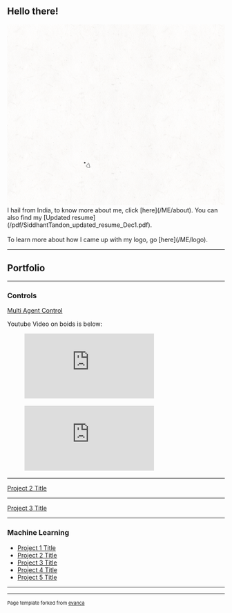
## Hello there!
<img src="images/Logo2-5_crop.gif"/>
I hail from India, to know more about me, click [here](/ME/about).
You can also find my [Updated resume](/pdf/SiddhantTandon_updated_resume_Dec1.pdf).
<br><br>
To learn more about how I came up with my logo, go [here](/ME/logo).

---
## Portfolio

---
### Controls

[Multi Agent Control](/sample_page)
<!--<img src="images/dummy_thumbnail.jpg?raw=true"/> -->
Youtube Video on boids is below:
<!-- blank line -->
<figure class="video_container">
  <iframe src="https://www.youtube.com/embed/QbUPfMXXQIY" frameborder="0" allowfullscreen="true" allow="encrypted-media"> </iframe>
</figure>
<!-- blank line -->

<!-- blank line -->
<figure class="video_container">
  <iframe src="https://www.youtube.com/embed/q1yDDiPBfw4" frameborder="0" allowfullscreen="true"> </iframe>
</figure>
<!-- blank line -->

---
[Project 2 Title](/pdf/sample_presentation.pdf)
<!-- <img src="images/dummy_thumbnail.jpg?raw=true"/> -->

---
[Project 3 Title](http://example.com/)
<!-- <img src="images/dummy_thumbnail.jpg?raw=true"/> -->

---

### Machine Learning

- [Project 1 Title](http://example.com/)
- [Project 2 Title](http://example.com/)
- [Project 3 Title](http://example.com/)
- [Project 4 Title](http://example.com/)
- [Project 5 Title](http://example.com/)

---




---
<p style="font-size:11px">Page template forked from <a href="https://github.com/evanca/quick-portfolio">evanca</a></p>
<!-- Remove above link if you don't want to attibute -->
